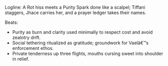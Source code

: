 ﻿---
series: 1
novella: 1
file: S1N1_CH11
type: chapter
pov: Jhace
setting: Dormitory pipe room
word_target_min: 1201
word_target_max: 2299
status: outline
---
Logline: A Rot hiss meets a Purity Spark done like a scalpel; Tiffani staggers, Jhace carries her, and a prayer ledger takes their names.

Beats:
- Purity as burn and clarity used minimally to respect cost and avoid zealotry drift.
- Social tethering ritualized as gratitude; groundwork for Vaelâ€™s enforcement ethos.
- Private tenderness up three flights, mouths cursing sweet into shoulder in relief.
